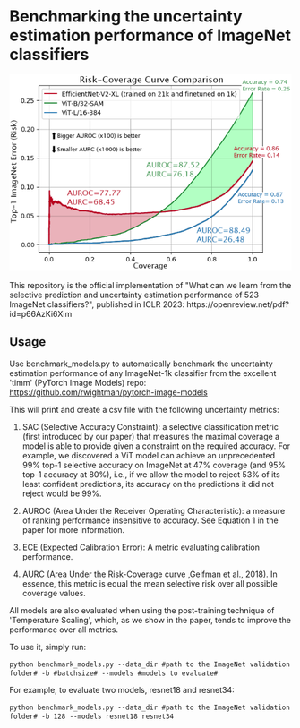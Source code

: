 # Benchmarking the uncertainty estimation performance of ImageNet classifiers
<p align="center">
  <img src="https://github.com/IdoGalil/benchmarking-uncertainty-estimation-performance/blob/main/Risk-Coverage_curve_comparison.png">
</p>
This repository is the official implementation of "What can we learn from the selective prediction and uncertainty estimation performance of 523 ImageNet classifiers?", published in ICLR 2023:
https://openreview.net/pdf?id=p66AzKi6Xim


## Usage
Use benchmark_models.py to automatically benchmark the uncertainty estimation performance of any ImageNet-1k classifier from the excellent 'timm' (PyTorch Image Models) repo:
https://github.com/rwightman/pytorch-image-models

This will print and create a csv file with the following uncertainty metrics:

1. SAC (Selective Accuracy Constraint): a selective classification metric (first introduced by our paper) that measures the maximal coverage a model is able to provide given a constraint on the required accuracy. For example, we discovered a ViT model can achieve an unprecedented 99% top-1 selective accuracy on ImageNet at 47% coverage (and 95% top-1 accuracy at 80%), i.e., if we allow the model to reject 53% of its least confident predictions, its accuracy on the predictions it did not reject would be 99%.

2. AUROC (Area Under the Receiver Operating Characteristic): a measure of ranking performance insensitive to accuracy. See Equation 1 in the paper for more information.

3. ECE (Expected Calibration Error): A metric evaluating calibration performance.

4. AURC (Area Under the Risk-Coverage curve ,Geifman et al., 2018). In essence, this metric is equal the mean selective risk over all possible coverage values.

All models are also evaluated when using the post-training technique of 'Temperature Scaling', which, as we show in the paper, tends to improve the performance over all metrics.


To use it, simply run:

```
python benchmark_models.py --data_dir #path to the ImageNet validation folder# -b #batchsize# --models #models to evaluate#
```
For example, to evaluate two models, resnet18 and resnet34:
```example
python benchmark_models.py --data_dir #path to the ImageNet validation folder# -b 128 --models resnet18 resnet34
```
